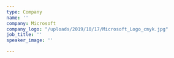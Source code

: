 ```yaml
---
type: Company
name: ''
company: Microsoft
company_logo: "/uploads/2019/10/17/Microsoft_Logo_cmyk.jpg"
job_title: ''
speaker_image: ''

---
```

